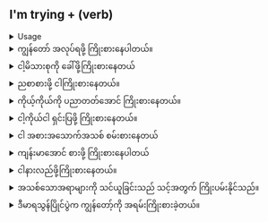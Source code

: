 ## I'm trying + (verb)

<details>
<summary>Usage</summary>
'I am trying' informs someone that you are attempting to accomplish something using bodily, mental, or spiritual strength. By adding a verb to 'I'm trying' you are pointing out exactly what it is you are attempting to do.
'ငါကြိုးစားနေတယ်' သည် ကိုယ်ခန္ဓာ၊ စိတ်ပိုင်းဆိုင်ရာ သို့မဟုတ် ဝိညာဉ်ရေးရာ ခွန်အားကို အသုံးပြု၍ တစ်စုံတစ်ခုကို ပြီးမြောက်အောင်မြင်ရန် ကြိုးပမ်းနေကြောင်း တစ်စုံတစ်ဦးအား အသိပေးသည်။ 'I'm trying' တွင် ကြိယာတစ်ခုကို ပေါင်းထည့်ခြင်းဖြင့် သင်ကြိုးစားနေသည့်အရာကို အတိအကျညွှန်ပြနေပါသည်။
You may also hear the word 'trying' used to express a way someone is feeling. In this manner, it expresses strain or distress.
</details>

<details>
<summary>ကျွန်တော် အလုပ်ရဖို့ ကြိုးစားနေပါတယ်။</summary>
"I'm trying to get a job."

</details>
<details>
<summary>ငါ့မိသားစုကို ခေါ်ဖို့ကြိုးစားနေတယ်</summary>

"I'm trying to call my family."
</details>
<details>
<summary>ညစာစားဖို့ ငါကြိုးစားနေတယ်။</summary>

"I'm trying to enjoy my dinner."
</details>
<details>
<summary>ကိုယ့်ကိုယ်ကို ပညာတတ်အောင် ကြိုးစားနေတယ်။</summary>

"I'm trying to educate myself."
</details>
<details>
<summary>ငါ့ကိုယ်ငါ ရှင်းပြဖို့ ကြိုးစားနေတယ်။</summary>

"I'm trying to explain myself."
</details>
<details>
<summary>ငါ အစားအသောက်အသစ် စမ်းစားနေတယ်</summary>

"I'm trying new food."
</details>
<details>
<summary>ကျန်းမာအောင် စားဖို့ ကြိုးစားနေပါတယ်</summary>

"I'm trying to eat healthy."
</details>
<details>
<summary>ငါနားလည်ဖို့ကြိုးစားနေတယ်။</summary>

"I'm trying to understand."
</details>

<details>
<summary>အသစ်သောအရာများကို သင်ယူခြင်းသည် သင့်အတွက် ကြိုးပမ်းနိုင်သည်။</summary>
"Learning new things can be trying on you."

</details>
<details>
<summary>ဒီမာရသွန်ပြိုင်ပွဲက ကျွန်တော့်ကို အရမ်းကြိုးစားခဲ့တယ်။</summary>
"That marathon was very trying on me."
</details>